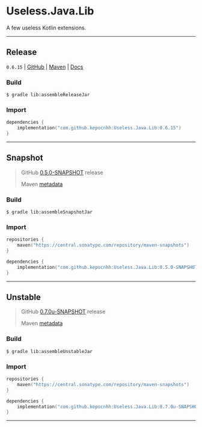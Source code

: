 # Useless.Java.Lib
A few useless Kotlin extensions.

---

## Release

`0.6.15`
| [GitHub](https://github.com/StanleyProjects/Useless.Java.Lib/releases/tag/0.6.15)
| [Maven](https://central.sonatype.com/artifact/com.github.kepocnhh/Useless.Java.Lib/0.6.15)
| [Docs](https://StanleyProjects.github.io/Useless.Java.Lib/docs/0.6.15)

### Build
```
$ gradle lib:assembleReleaseJar
```

### Import
```kotlin
dependencies {
    implementation("com.github.kepocnhh:Useless.Java.Lib:0.6.15")
}
```

---

## Snapshot

> GitHub [0.5.0-SNAPSHOT](https://github.com/StanleyProjects/Useless.Java.Lib/releases/tag/0.5.0-SNAPSHOT) release
>
> Maven [metadata](https://central.sonatype.com/repository/maven-snapshots/com/github/kepocnhh/Useless.Java.Lib/maven-metadata.xml)

### Build
```
$ gradle lib:assembleSnapshotJar
```

### Import
```kotlin
repositories {
    maven("https://central.sonatype.com/repository/maven-snapshots")
}

dependencies {
    implementation("com.github.kepocnhh:Useless.Java.Lib:0.5.0-SNAPSHOT")
}
```

---

## Unstable

> GitHub [0.7.0u-SNAPSHOT](https://github.com/StanleyProjects/Useless.Java.Lib/releases/tag/0.7.0u-SNAPSHOT) release
>
> Maven [metadata](https://central.sonatype.com/repository/maven-snapshots/com/github/kepocnhh/Useless.Java.Lib/maven-metadata.xml)

### Build
```
$ gradle lib:assembleUnstableJar
```

### Import
```kotlin
repositories {
    maven("https://central.sonatype.com/repository/maven-snapshots")
}

dependencies {
    implementation("com.github.kepocnhh:Useless.Java.Lib:0.7.0u-SNAPSHOT")
}
```

---
